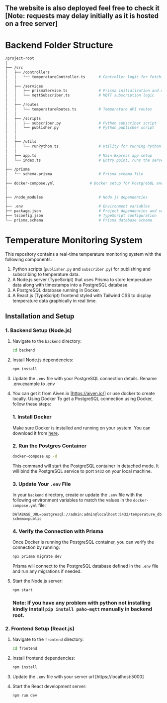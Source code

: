 The website is also deployed feel free to check it [Note: requests may delay initially as it is hosted on a free server]
---
# Backend Folder Structure
```bash
/project-root
│
├── /src
│   ├── /controllers
│   │   └── temperatureController.ts      # Controller logic for fetching temperature data
│   │
│   ├── /services
│   │   ├── prismaService.ts              # Prisma initialization and management
│   │   └── mqttSubscriber.ts             # MQTT subscription logic
│   │
│   ├── /routes
│   │   └── temperatureRoutes.ts          # Temperature API routes
│   │
│   ├── /scripts
│   │   ├── subscriber.py                 # Python subscriber script
│   │   └── publisher.py                  # Python publisher script
│   │
│   │
│   ├── /utils
│   │   └── runPython.ts                  # Utility for running Python files
│   │
│   ├── app.ts                            # Main Express app setup
│   └── index.ts                          # Entry point, runs the server
│
├── /prisma
│   └── schema.prisma                     # Prisma schema file
│
├── docker-compose.yml                # Docker setup for PostgreSQL and other services
│  
│
├── /node_modules                         # Node.js dependencies
│
├── .env                                  # Environment variables
├── package.json                          # Project dependencies and scripts
├── tsconfig.json                         # TypeScript configuration
└── prisma.schema                         # Prisma database schema
```
# Temperature Monitoring System

This repository contains a real-time temperature monitoring system with the following components:
1. Python scripts (`publisher.py` and `subscriber.py`) for publishing and subscribing to temperature data.
2. A Node.js server (TypeScript) that uses Prisma to store temperature data along with timestamps into a PostgreSQL database.
3. A PostgreSQL database running in Docker.
4. A React.js (TypeScript) frontend styled with Tailwind CSS to display temperature data graphically in real time.


## Installation and Setup

### 1. Backend Setup (Node.js)

1. Navigate to the `backend` directory:
   ```bash
   cd backend
   ```

2. Install Node.js dependencies:
   ```bash
   npm install
   ```

3. Update the `.env` file with your PostgreSQL connection details. Rename .env.example to .env

4. You can get it from Aiven.io [https://aiven.io/] or use docker to create locally.
    Using Docker
   To get a PostgreSQL connection using Docker, follow these steps:

    ### 1. Install Docker
    Make sure Docker is installed and running on your system. You can download it from [here](https://www.docker.com/get-started).

    ### 2. Run the Postgres Container
   
    ```bash
    docker-compose up -d
    ```
    This command will start the PostgreSQL container in detached mode. It will bind the PostgreSQL service to port `5432` on your local machine.
    
    ### 3. Update Your `.env` File
    In your `backend` directory, create or update the `.env` file with the following environment variables to match the values in the `docker-compose.yml` file:
    
    ```plaintext
    DATABASE_URL=postgresql://admin:admin@localhost:5432/temperature_db?schema=public
    ```
    ### 4. Verify the Connection with Prisma
    Once Docker is running the PostgreSQL container, you can verify the connection by running:
    
    ```bash
    npx prisma migrate dev
    ```
    Prisma will connect to the PostgreSQL database defined in the `.env` file and run any migrations if needed.

7. Start the Node.js server:
   ```bash
   npm start
   ```
   ### Note: If you have any problem with python not installing kindly install ```pip install paho-mqtt``` manually in backend root.


### 2. Frontend Setup (React.js)

1. Navigate to the `frontend` directory:
   ```bash
   cd frontend
   ```

2. Install frontend dependencies:
   ```bash
   npm install
   ```

3. Update the `.env` file with your server url [https://localhost:5000]

4. Start the React development server:
   ```bash
   npm run dev
   ```

